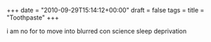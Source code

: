 +++
date = "2010-09-29T15:14:12+00:00"
draft = false
tags = 
title = "Toothpaste"
+++
<p>i am no for to move into blurred con science sleep deprivation</p> 